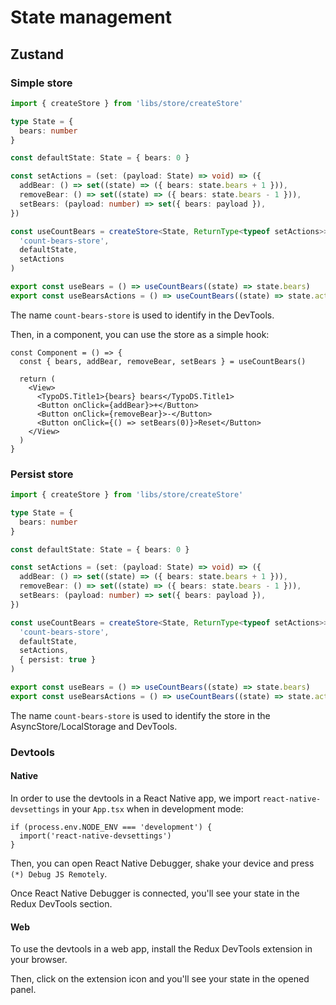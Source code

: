 # State management

## Zustand

### Simple store

```ts
import { createStore } from 'libs/store/createStore'

type State = {
  bears: number
}

const defaultState: State = { bears: 0 }

const setActions = (set: (payload: State) => void) => ({
  addBear: () => set((state) => ({ bears: state.bears + 1 })),
  removeBear: () => set((state) => ({ bears: state.bears - 1 })),
  setBears: (payload: number) => set({ bears: payload }),
})

const useCountBears = createStore<State, ReturnType<typeof setActions>>(
  'count-bears-store',
  defaultState,
  setActions
)

export const useBears = () => useCountBears((state) => state.bears)
export const useBearsActions = () => useCountBears((state) => state.actions)
```

The name `count-bears-store` is used to identify in the DevTools.

Then, in a component, you can use the store as a simple hook:

```tsx
const Component = () => {
  const { bears, addBear, removeBear, setBears } = useCountBears()

  return (
    <View>
      <TypoDS.Title1>{bears} bears</TypoDS.Title1>
      <Button onClick={addBear}>+</Button>
      <Button onClick={removeBear}>-</Button>
      <Button onClick={() => setBears(0)}>Reset</Button>
    </View>
  )
}
```

### Persist store

```ts
import { createStore } from 'libs/store/createStore'

type State = {
  bears: number
}

const defaultState: State = { bears: 0 }

const setActions = (set: (payload: State) => void) => ({
  addBear: () => set((state) => ({ bears: state.bears + 1 })),
  removeBear: () => set((state) => ({ bears: state.bears - 1 })),
  setBears: (payload: number) => set({ bears: payload }),
})

const useCountBears = createStore<State, ReturnType<typeof setActions>>(
  'count-bears-store',
  defaultState,
  setActions,
  { persist: true }
)

export const useBears = () => useCountBears((state) => state.bears)
export const useBearsActions = () => useCountBears((state) => state.actions)
```

The name `count-bears-store` is used to identify the store in the AsyncStore/LocalStorage and DevTools.

### Devtools

#### Native

In order to use the devtools in a React Native app, we import `react-native-devsettings` in your `App.tsx` when in development mode:

```tsx
if (process.env.NODE_ENV === 'development') {
  import('react-native-devsettings')
}
```

Then, you can open React Native Debugger, shake your device and press `(*) Debug JS Remotely`.

Once React Native Debugger is connected, you'll see your state in the Redux DevTools section.

#### Web

To use the devtools in a web app, install the Redux DevTools extension in your browser.

Then, click on the extension icon and you'll see your state in the opened panel.
